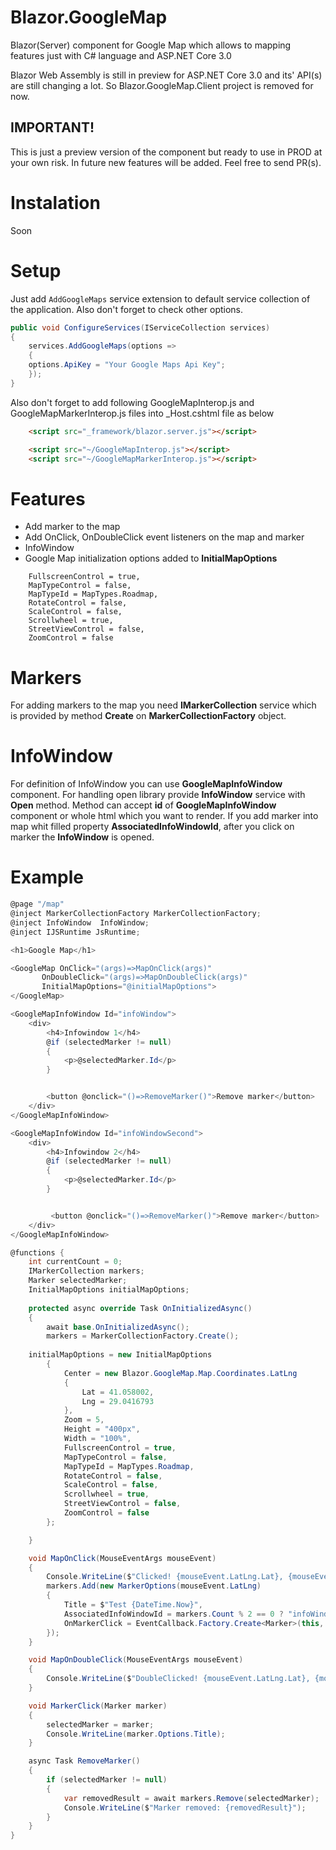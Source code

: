 # Blazor.GoogleMap
Blazor(Server) component for Google Map which allows to mapping features just with C# language and ASP.NET Core 3.0

Blazor Web Assembly is still in preview for ASP.NET Core 3.0 and its' API(s) are still changing a lot. So Blazor.GoogleMap.Client project is removed for now.

## IMPORTANT!
This is just a preview version of the component but ready to use in PROD at your own risk. 
In future new features will be added. Feel free to send PR(s).

# Instalation
Soon

# Setup
Just add ``AddGoogleMaps`` service extension to default service collection of the application. Also don't forget to check other options.

```cs
public void ConfigureServices(IServiceCollection services)
{
    services.AddGoogleMaps(options =>
    {
	options.ApiKey = "Your Google Maps Api Key";
    });
}
```

Also don't forget to add following GoogleMapInterop.js and GoogleMapMarkerInterop.js files into _Host.cshtml file as below

```html
    <script src="_framework/blazor.server.js"></script>

    <script src="~/GoogleMapInterop.js"></script>
    <script src="~/GoogleMapMarkerInterop.js"></script>
```

# Features
* Add marker to the map
* Add OnClick, OnDoubleClick event listeners on the map and marker
* InfoWindow
* Google Map initialization options added to **InitialMapOptions**

```
    FullscreenControl = true,
    MapTypeControl = false,
    MapTypeId = MapTypes.Roadmap,
    RotateControl = false,
    ScaleControl = false,
    Scrollwheel = true,
    StreetViewControl = false,
    ZoomControl = false
```
# Markers
For adding markers to the map you need **IMarkerCollection** service which is provided by method **Create** on **MarkerCollectionFactory** object.

# InfoWindow
For definition of InfoWindow you can use **GoogleMapInfoWindow** component. For handling open library provide **InfoWindow** service with **Open** method.
Method can accept **id** of **GoogleMapInfoWindow** component or whole html which you want to render.
If you add marker into map whit filled property **AssociatedInfoWindowId**, after you click on marker the **InfoWindow** is opened.

# Example

```cs
@page "/map"
@inject MarkerCollectionFactory MarkerCollectionFactory;
@inject InfoWindow  InfoWindow;
@inject IJSRuntime JsRuntime;

<h1>Google Map</h1>

<GoogleMap OnClick="(args)=>MapOnClick(args)" 
	   OnDoubleClick="(args)=>MapOnDoubleClick(args)" 
	   InitialMapOptions="@initialMapOptions">
</GoogleMap>

<GoogleMapInfoWindow Id="infoWindow">
    <div>
        <h4>Infowindow 1</h4>
        @if (selectedMarker != null)
        {
            <p>@selectedMarker.Id</p>
        }


        <button @onclick="()=>RemoveMarker()">Remove marker</button>
    </div>
</GoogleMapInfoWindow>

<GoogleMapInfoWindow Id="infoWindowSecond">
    <div>
        <h4>Infowindow 2</h4>
        @if (selectedMarker != null)
        {
            <p>@selectedMarker.Id</p>
        }


         <button @onclick="()=>RemoveMarker()">Remove marker</button>
    </div>
</GoogleMapInfoWindow>

@functions {
    int currentCount = 0;
    IMarkerCollection markers;
    Marker selectedMarker;
    InitialMapOptions initialMapOptions;
    
    protected async override Task OnInitializedAsync()
    {
        await base.OnInitializedAsync();
        markers = MarkerCollectionFactory.Create();
		
	initialMapOptions = new InitialMapOptions
        {
            Center = new Blazor.GoogleMap.Map.Coordinates.LatLng
            {
                Lat = 41.058002,
                Lng = 29.0416793
            },
            Zoom = 5,
            Height = "400px",
            Width = "100%",
            FullscreenControl = true,
            MapTypeControl = false,
            MapTypeId = MapTypes.Roadmap,
            RotateControl = false,
            ScaleControl = false,
            Scrollwheel = true,
            StreetViewControl = false,
            ZoomControl = false
        };

    }

    void MapOnClick(MouseEventArgs mouseEvent)
    {
        Console.WriteLine($"Clicked! {mouseEvent.LatLng.Lat}, {mouseEvent.LatLng.Lng}");
        markers.Add(new MarkerOptions(mouseEvent.LatLng)
        {
            Title = $"Test {DateTime.Now}",
            AssociatedInfoWindowId = markers.Count % 2 == 0 ? "infoWindow" : "infoWindowSecond",
            OnMarkerClick = EventCallback.Factory.Create<Marker>(this, MarkerClick)
        });
    }

    void MapOnDoubleClick(MouseEventArgs mouseEvent)
    {
        Console.WriteLine($"DoubleClicked! {mouseEvent.LatLng.Lat}, {mouseEvent.LatLng.Lng}");
    }

    void MarkerClick(Marker marker)
    {
        selectedMarker = marker;
        Console.WriteLine(marker.Options.Title);
    }

    async Task RemoveMarker()
    {
        if (selectedMarker != null)
        {
            var removedResult = await markers.Remove(selectedMarker);
            Console.WriteLine($"Marker removed: {removedResult}");
        }
    }
}
```
